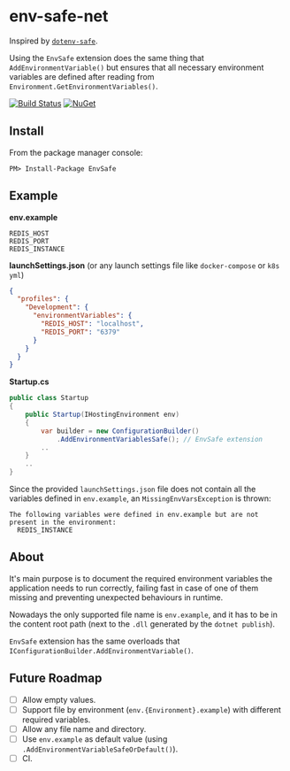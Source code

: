 # env-safe-net

Inspired by [`dotenv-safe`](https://github.com/rolodato/dotenv-safe).

Using the `EnvSafe` extension does the same thing that `AddEnvironmentVariable()` but ensures that all necessary environment variables are defined after reading from `Environment.GetEnvironmentVariables()`.

[![Build Status](https://travis-ci.org/tgropper/env-safe-net.svg?branch=master)](https://travis-ci.org/tgropper/env-safe-net)
[![NuGet](https://img.shields.io/nuget/v/EnvSafe.svg)](https://www.nuget.org/packages/EnvSafe)

## Install
From the package manager console:
```
PM> Install-Package EnvSafe
```

## Example
**env.example**
```
REDIS_HOST
REDIS_PORT
REDIS_INSTANCE
```
**launchSettings.json** (or any launch settings file like `docker-compose` or `k8s yml`)
```json
{
  "profiles": {
    "Development": {
      "environmentVariables": {
        "REDIS_HOST": "localhost",
        "REDIS_PORT": "6379"
      }
    }
  }
}
```

**Startup.cs**
```cs
public class Startup
{
    public Startup(IHostingEnvironment env)
    {
        var builder = new ConfigurationBuilder()
            .AddEnvironmentVariablesSafe(); // EnvSafe extension
        ..
    }
    ..
}
```

Since the provided `launchSettings.json` file does not contain all the variables defined in `env.example`, an `MissingEnvVarsException` is thrown:
```
The following variables were defined in env.example but are not present in the environment:
  REDIS_INSTANCE
```

## About

It's main purpose is to document the required environment variables the application needs to run correctly, failing fast in case of one of them missing and preventing unexpected behaviours in runtime.

Nowadays the only supported file name is `env.example`, and it has to be in the content root path (next to the `.dll` generated by the `dotnet publish`).

`EnvSafe` extension has the same overloads that `IConfigurationBuilder.AddEnvironmentVariable()`.

## Future Roadmap
- [ ] Allow empty values.
- [ ] Support file by environment (`env.{Environment}.example`) with different required variables.
- [ ] Allow any file name and directory.
- [ ] Use `env.example` as default value (using `.AddEnvironmentVariableSafeOrDefault()`).
- [ ] CI.
